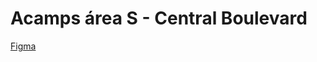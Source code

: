 # Acamps área S - Central Boulevard

<a href="https://www.figma.com/file/TmGB5h0oJureH3Hqu2q5PA/Brincadeira-noturna?node-id=0%3A1" target="_blank"> Figma </a>